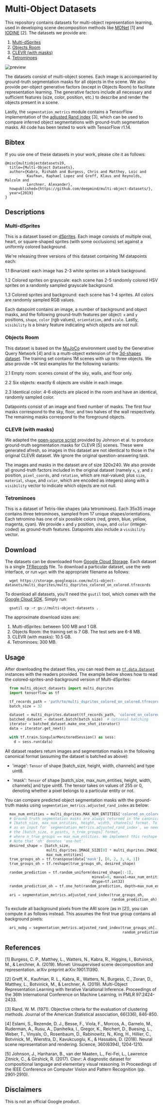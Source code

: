 # Multi-Object Datasets

This repository contains datasets for multi-object representation learning, used
in developing scene decomposition methods like
[MONet](https://arxiv.org/abs/1901.11390) [1] and
[IODINE](http://proceedings.mlr.press/v97/greff19a.html) [2]. The datasets we
provide are:

1.  [Multi-dSprites](#multi-dsprites)
2.  [Objects Room](#objects-room)
3.  [CLEVR (with masks)](#clevr-with-masks)
4.  [Tetrominoes](#tetrominoes)

![preview](preview.png)

The datasets consist of multi-object scenes. Each image is accompanied by
ground-truth segmentation masks for all objects in the scene. We also provide
per-object generative factors (except in Objects Room) to facilitate
representation learning. The generative factors include all necessary and
sufficient features (size, color, position, etc.) to describe and render the
objects present in a scene.

Lastly, the `segmentation_metrics` module contains a TensorFlow implementation
of the
[adjusted Rand index](https://en.wikipedia.org/wiki/Rand_index#Adjusted_Rand_index)
[3], which can be used to compare inferred object segmentations with
ground-truth segmentation masks. All code has been tested to work with
TensorFlow r1.14.

## Bibtex

If you use one of these datasets in your work, please cite it as follows:

```
@misc{multiobjectdatasets19,
  title={Multi-Object Datasets},
  author={Kabra, Rishabh and Burgess, Chris and Matthey, Loic and
          Kaufman, Raphael Lopez and Greff, Klaus and Reynolds, Malcolm and
          Lerchner, Alexander},
  howpublished={https://github.com/deepmind/multi-object-datasets/},
  year={2019}
}
```

## Descriptions

### Multi-dSprites

This is a dataset based on
[dSprites](https://github.com/deepmind/dsprites-dataset). Each image consists of
multiple oval, heart, or square-shaped sprites (with some occlusions) set
against a uniformly colored background.

We're releasing three versions of this dataset containing 1M datapoints each:

1.1 Binarized: each image has 2-3 white sprites on a black background.

1.2 Colored sprites on grayscale: each scene has 2-5 randomly colored HSV
sprites on a randomly sampled grayscale background.

1.3 Colored sprites and background: each scene has 1-4 sprites. All colors are
randomly sampled RGB values.

Each datapoint contains an image, a number of background and object masks, and
the following ground-truth features per object: `x` and `y` positions, `shape`,
`color` (rgb values), `orientation`, and `scale`. Lastly, `visibility` is a
binary feature indicating which objects are not null.

### Objects Room

This dataset is based on the [MuJoCo](http://www.mujoco.org/) environment used
by the Generative Query Network [4] and is a multi-object extension of the
[3d-shapes dataset](https://github.com/deepmind/3d-shapes). The training set
contains 1M scenes with up to three objects. We also provide ~1K test examples
for the following variants:

2.1 Empty room: scenes consist of the sky, walls, and floor only.

2.2 Six objects: exactly 6 objects are visible in each image.

2.3 Identical color: 4-6 objects are placed in the room and have an identical,
randomly sampled color.

Datapoints consist of an image and fixed number of masks. The first four masks
correspond to the sky, floor, and two halves of the wall respectively. The
remaining masks correspond to the foreground objects.

### CLEVR (with masks)

We adapted the
[open-source script](https://github.com/facebookresearch/clevr-dataset-gen)
provided by Johnson et al. to produce ground-truth segmentation masks for CLEVR
[5] scenes. These were generated afresh, so images in this dataset are not
identical to those in the original CLEVR dataset. We ignore the original
question-answering task.

The images and masks in the dataset are of size 320x240. We also provide all
ground-truth factors included in the original dataset (namely `x`, `y`, and `z`
position, `pixel_coords`, and `rotation`, which are real-valued; plus `size`,
`material`, `shape`, and `color`, which are encoded as integers) along with a
`visibility` vector to indicate which objects are not null.

### Tetrominoes

This is a dataset of Tetris-like shapes (aka tetrominoes). Each 35x35 image
contains three tetrominoes, sampled from 17 unique shapes/orientations. Each
tetromino has one of six possible colors (red, green, blue, yellow, magenta,
cyan). We provide `x` and `y` position, `shape`, and `color` (integer-coded) as
ground-truth features. Datapoints also include a `visibility` vector.

## Download

The datasets can be downloaded from
[Google Cloud Storage](https://console.cloud.google.com/storage/browser/multi-object-datasets).
Each dataset is a single
[TFRecords](https://www.tensorflow.org/tutorials/load_data/tf_records) file. To
download a particular dataset, use the web interface, or run `wget` with the
appropriate filename as follows:

```shell
  wget https://storage.googleapis.com/multi-object-datasets/multi_dsprites/multi_dsprites_colored_on_colored.tfrecords
```

To download all datasets, you'll need the `gsutil` tool, which comes with the
[Google Cloud SDK](https://cloud.google.com/sdk/docs/). Simply run:

```shell
  gsutil cp -r gs://multi-object-datasets .
```

The approximate download sizes are:

1.  Multi-dSprites: between 500 MB and 1 GB.
2.  Objects Room: the training set is 7 GB. The test sets are 6-8 MB.
3.  CLEVR (with masks): 10.5 GB.
4.  Tetrominoes: 300 MB.

## Usage

After downloading the dataset files, you can read them as
[`tf.data.Dataset`](https://www.tensorflow.org/api_docs/python/tf/data/Dataset)
instances with the readers provided. The example below shows how to read the
colored-sprites-and-background version of Multi-dSprites:

```python
  from multi_object_datasets import multi_dsprites
  import tensorflow as tf

  tf_records_path = 'path/to/multi_dsprites_colored_on_colored.tfrecords'
  batch_size = 32

  dataset = multi_dsprites.dataset(tf_records_path, 'colored_on_colored')
  batched_dataset = dataset.batch(batch_size)  # optional batching
  iterator = batched_dataset.make_one_shot_iterator()
  data = iterator.get_next()

  with tf.train.SingularMonitoredSession() as sess:
    d = sess.run(data)
```

All dataset readers return images and segmentation masks in the following
canonical format (assuming the dataset is batched as above):

-   'image': `Tensor` of shape [batch_size, height, width, channels] and type
    uint8.

-   'mask': `Tensor` of shape [batch_size, max_num_entities, height, width,
    channels] and type uint8. The tensor takes on values of 255 or 0, denoting
    whether a pixel belongs to a particular entity or not.

You can compare predicted object segmentation masks with the ground-truth masks
using `segmentation_metrics.adjusted_rand_index` as below:

```python
  max_num_entities = multi_dsprites.MAX_NUM_ENTITIES['colored_on_colored']
  # Ground-truth segmentation masks are always returned in the canonical
  # [batch_size, max_num_entities, height, width, channels] format. To use these
  # as an input for `segmentation_metrics.adjusted_rand_index`, we need them in
  # the [batch_size, n_points, n_true_groups] format,
  # where n_true_groups == max_num_entities. We implement this reshape below.
  # Note that 'oh' denotes 'one-hot'.
  desired_shape = [batch_size,
                   multi_dsprites.IMAGE_SIZE[0] * multi_dsprites.IMAGE_SIZE[1],
                   max_num_entities]
  true_groups_oh = tf.transpose(data['mask'], [0, 2, 3, 4, 1])
  true_groups_oh = tf.reshape(true_groups_oh, desired_shape)

  random_prediction = tf.random_uniform(desired_shape[:-1],
                                        minval=0, maxval=max_num_entities,
                                        dtype=tf.int32)
  random_prediction_oh = tf.one_hot(random_prediction, depth=max_num_entities)

  ari = segmentation_metrics.adjusted_rand_index(true_groups_oh,
                                                 random_prediction_oh)
```

To exclude all background pixels from the ARI score (as in [2]), you can compute
it as follows instead. This assumes the first true group contains all background
pixels:

```python
  ari_nobg = segmentation_metrics.adjusted_rand_index(true_groups_oh[..., 1:],
                                                      random_prediction_oh)
```

## References

[1] Burgess, C. P., Matthey, L., Watters, N., Kabra, R., Higgins, I., Botvinick,
M., & Lerchner, A. (2019). Monet: Unsupervised scene decomposition and
representation. arXiv preprint arXiv:1901.11390.

[2] Greff, K., Kaufman, R. L., Kabra, R., Watters, N., Burgess, C., Zoran, D.,
Matthey, L., Botvinick, M., & Lerchner, A. (2019). Multi-Object Representation
Learning with Iterative Variational Inference. Proceedings of the 36th
International Conference on Machine Learning, in PMLR 97:2424-2433.

[3] Rand, W. M. (1971). Objective criteria for the evaluation of clustering
methods. Journal of the American Statistical association, 66(336), 846-850.

[4] Eslami, S., Rezende, D. J., Besse, F., Viola, F., Morcos, A., Garnelo, M.,
Ruderman, A., Rusu, A., Danihelka, I., Gregor, K., Reichert, D., Buesing, L.,
Weber, T., Vinyals, O., Rosenbaum, D., Rabinowitz, N., King, H., Hillier, C.,
Botvinick, M., Wierstra, D., Kavukcuoglu, K., & Hassabis, D. (2018). Neural
scene representation and rendering. Science, 360(6394), 1204-1210.

[5] Johnson, J., Hariharan, B., van der Maaten, L., Fei-Fei, L., Lawrence
Zitnick, C., & Girshick, R. (2017). Clevr: A diagnostic dataset for
compositional language and elementary visual reasoning. In Proceedings of the
IEEE Conference on Computer Vision and Pattern Recognition (pp. 2901-2910).

## Disclaimers

This is not an official Google product.
